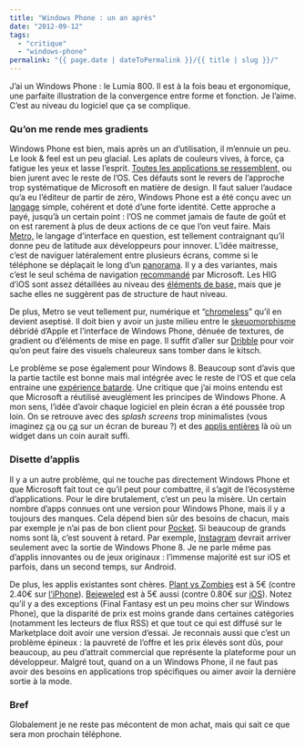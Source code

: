 ```yaml
---
title: "Windows Phone : un an après"
date: "2012-09-12"
tags:
  - "critique"
  - "windows-phone"
permalink: "{{ page.date | dateToPermalink }}/{{ title | slug }}/"
---
```


J’ai un Windows Phone : le Lumia 800. Il est à la fois beau et ergonomique, une parfaite illustration de la convergence entre forme et fonction. Je l’aime. C’est au niveau du logiciel que ça se complique.

### Qu’on me rende mes gradients

Windows Phone est bien, mais après un an d’utilisation, il m’ennuie un peu. Le look & feel est un peu glacial. Les aplats de couleurs vives, à force, ça fatigue les yeux et lasse l’esprit. [Toutes les applications se ressemblent,](http://web.archive.org/web/20121022080211/http://blog.philgetzen.com/post/17244201404/why-windows-phone-7-will-never-take-off) ou bien jurent avec le reste de l’OS. Ces défauts sont le revers de l’approche trop systématique de Microsoft en matière de design. Il faut saluer l’audace qu’a eu l’éditeur de partir de zéro, Windows Phone est a été conçu avec un [langage](http://en.wikipedia.org/wiki/Design_language) simple, cohérent et doté d’une forte identité. Cette approche a payé, jusqu’à un certain point : l’OS ne commet jamais de faute de goût et on est rarement à plus de deux actions de ce que l’on veut faire. Mais [Metro,](http://www.riagenic.com/archives/487) le langage d’interface en question, est tellement contraignant qu’il donne peu de latitude aux développeurs pour innover. L’idée maitresse, c’est de naviguer latéralement entre plusieurs écrans, comme si le téléphone se déplaçait le long d’un [panorama](http://i.msdn.microsoft.com/dynimg/IC505416.jpg). Il y a des variantes, mais c’est le seul schéma de navigation [recommandé](http://msdn.microsoft.com/en-us/library/hh202903%28v=vs.92%29.aspx) par Microsoft. Les HIG d’iOS sont assez détaillées au niveau des [éléments de base,](http://developer.apple.com/library/ios/#documentation/userexperience/conceptual/mobilehig/UIElementGuidelines/UIElementGuidelines.html) mais que je sache elles ne suggèrent pas de structure de haut niveau.

De plus, Metro se veut tellement pur, numérique et “[chromeless](http://www.useit.com/alertbox/ui-chrome.html)” qu’il en devient aseptisé. Il doit bien y avoir un juste milieu entre le [skeuomorphisme](http://web.archive.org/web/20150321045148/http://skeu.it/) débridé d’Apple et l’interface de Windows Phone, dénuée de textures, de gradient ou d’éléments de mise en page. Il suffit d’aller sur [Dribble](http://dribbble.com/tags/ui) pour voir qu’on peut faire des visuels chaleureux sans tomber dans le kitsch.

Le problème se pose également pour Windows 8. Beaucoup sont d’avis que la partie tactile est bonne mais mal intégrée avec le reste de l’OS et que cela entraine une [expérience batarde](http://arstechnica.com/information-technology/2012/04/windows-8-on-the-desktopan-awkward-hybrid/). Une critique que j’ai moins entendu est que Microsoft a réutilisé aveuglément les principes de Windows Phone. A mon sens, l’idée d’avoir chaque logiciel en plein écran a été poussée trop loin. On se retrouve avec des _splash screens_ trop minimalistes (vous imaginez [ça](http://cdn.windows8update.com/wp-content/uploads/2012/03/Messaging-2.jpg) ou [ça](http://4.bp.blogspot.com/-4BhTsXW-nU8/T7z_oZj-HGI/AAAAAAAAAx8/XHn--YP2JmI/s1600/Mail+app+splash+screen.png) sur un écran de bureau ?) et des [applis entières](http://7.mshcdn.com/wp-content/gallery/windows-8-consumer-preview-the-good-and-the-bad/finance.jpg) là où un widget dans un coin aurait suffi.

### Disette d’applis

Il y a un autre problème, qui ne touche pas directement Windows Phone et que Microsoft fait tout ce qu’il peut pour combattre, il s’agit de l’écosystème d’applications. Pour le dire brutalement, c’est un peu la misère. Un certain nombre d’apps connues ont une version pour Windows Phone, mais il y a toujours des manques. Cela dépend bien sûr des besoins de chacun, mais par exemple je n’ai pas de bon client pour [Pocket](http://getpocket.com). Si beaucoup de grands noms sont là, c’est souvent à retard. Par exemple, [Instagram](http://www.theverge.com/2012/9/10/3307889/instagram-windows-phone-app-nokia-video) devrait arriver seulement avec la sortie de Windows Phone 8. Je ne parle même pas d’applis innovantes ou de jeux originaux : l’immense majorité est sur iOS et parfois, dans un second temps, sur Android.

De plus, les applis existantes sont chères. [Plant vs Zombies](http://www.windowsphone.com/fr-fr/store/app/plants-vs-zombies/706f822a-a47e-e011-986b-78e7d1fa76f8) est à 5€ (contre 2.40€ sur [l’iPhone](http://itunes.apple.com/fr/app/id350642635?mt=8)). [Bejeweled](http://www.windowsphone.com/fr-fr/store/app/bejeweled-live/ea9a24ad-d2d1-df11-9eae-00237de2db9e) est à 5€ aussi (contre 0.80€ sur [iOS](http://itunes.apple.com/fr/app/bejeweled/id479536744?mt=8)). Notez qu’il y a des exceptions (Final Fantasy est un peu moins cher sur Windows Phone), que la disparité de prix est moins grande dans certaines catégories (notamment les lecteurs de flux RSS) et que tout ce qui est diffusé sur le Marketplace doit avoir une version d’essai. Je reconnais aussi que c’est un problème épineux : la pauvreté de l’offre et les prix élevés sont dûs, pour beaucoup, au peu d’attrait commercial que représente la plateforme pour un développeur. Malgré tout, quand on a un Windows Phone, il ne faut pas avoir des besoins en applications trop spécifiques ou aimer avoir la dernière sortie à la mode.

### Bref

Globalement je ne reste pas mécontent de mon achat, mais qui sait ce que sera mon prochain téléphone.
